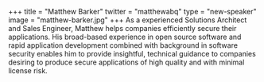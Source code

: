 +++
title = "Matthew Barker"
twitter = "matthewabq"
type = "new-speaker"
image = "matthew-barker.jpg"
+++
As a experienced Solutions Architect and Sales Engineer, Matthew helps
companies efficiently secure their applications. His broad-based
experience in open source software and rapid application development
combined with background in software security enables him to provide
insightful, technical guidance to companies desiring to produce secure
applications of high quality and with minimal license risk.
